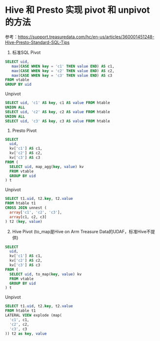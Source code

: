 # Hive 和 Presto 实现 pivot 和 unpivot 的方法
参考：https://support.treasuredata.com/hc/en-us/articles/360001451248-Hive-Presto-Standard-SQL-Tips

1. 标准SQL
Pivot
```sql
SELECT uid,
   max(CASE WHEN key = 'c1' THEN value END) AS c1,
   max(CASE WHEN key = 'c2' THEN value END) AS c2,
   max(CASE WHEN key = 'c3' THEN value END) AS c3
FROM vtable
GROUP BY uid
```

Unpivot
```sql
SELECT uid, 'c1' AS key, c1 AS value FROM htable
UNION ALL
SELECT uid, 'c2' AS key, c2 AS value FROM htable
UNION ALL
SELECT uid, 'c3' AS key, c3 AS value FROM htable
```

1. Presto
Pivot
```sql
SELECT
  uid,
  kv['c1'] AS c1,
  kv['c2'] AS c2,
  kv['c3'] AS c3
FROM (
  SELECT uid, map_agg(key, value) kv
  FROM vtable
  GROUP BY uid
) t
```

Unpivot
```sql
SELECT t1.uid, t2.key, t2.value
FROM htable t1
CROSS JOIN unnest (
  array['c1', 'c2', 'c3'],
  array[c1, c2, c3]
) t2 (key, value)
```

2. Hive
Pivot (to_map是Hive on Arm Treasure Data的UDAF，标准Hive不提供)
```sql
SELECT
  uid,
  kv['c1'] AS c1,
  kv['c2'] AS c2,
  kv['c3'] AS c3
FROM (
  SELECT uid, to_map(key, value) kv
  FROM vtable
  GROUP BY uid
) t
```

Unpivot
```sql
SELECT t1.uid, t2.key, t2.value
FROM htable t1
LATERAL VIEW explode (map(
  'c1', c1,
  'c2', c2,
  'c3', c3
)) t2 as key, value
```